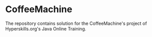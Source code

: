 # CoffeeMachine
The repository contains solution for the CoffeeMachine's project of Hyperskills.org's Java Online Training.
